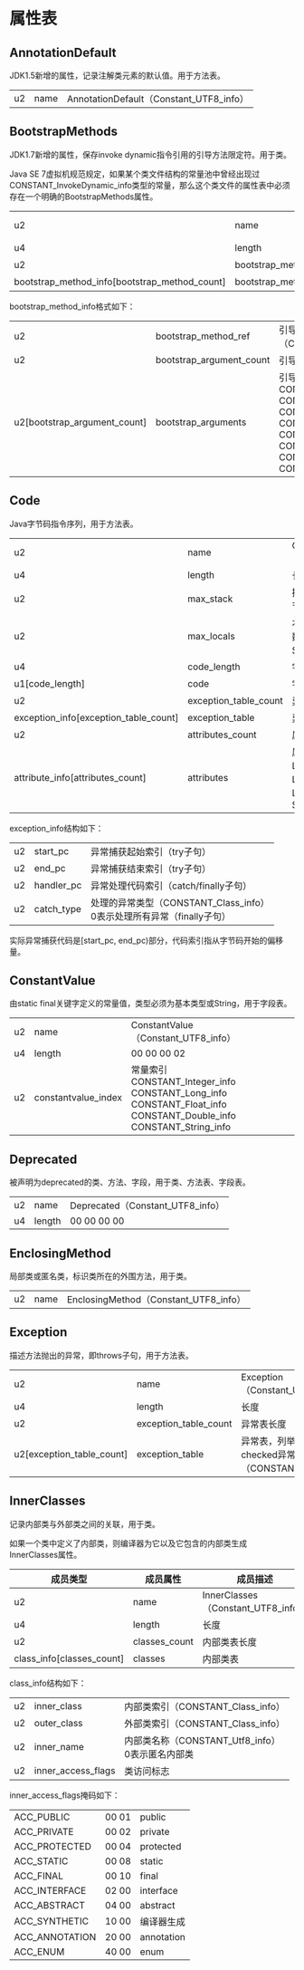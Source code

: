 # 属性表

## AnnotationDefault

JDK1.5新增的属性，记录注解类元素的默认值。用于方法表。

<table>
	<tr><td>u2</td><td>name</td><td>AnnotationDefault（Constant_UTF8_info）</td></tr>
</table>

## BootstrapMethods

JDK1.7新增的属性，保存invoke dynamic指令引用的引导方法限定符。用于类。

Java SE 7虚拟机规范规定，如果某个类文件结构的常量池中曾经出现过CONSTANT_InvokeDynamic_info类型的常量，那么这个类文件的属性表中必须存在一个明确的BootstrapMethods属性。


<table>
	<tr><td>u2</td><td>name</td><td>BootstrapMethods（Constant_UTF8_info）</td></tr>
	<tr><td>u4</td><td>length</td><td>长度</td></tr>
	<tr><td>u2</td><td>bootstrap_method_count</td><td>引导方法限定符数量</td></tr>
	<tr><td>bootstrap_method_info[bootstrap_method_count]</td><td>bootstrap_methods</td><td>引导方法限定符</td></tr>
</table>

bootstrap_method_info格式如下：

<table>
	<tr><td>u2</td><td>bootstrap_method_ref</td><td>引导方法索引（CONSTANT_MethodHandle）</td></tr>
	<tr><td>u2</td><td>bootstrap_argument_count</td><td>引导方法静态参数数量</td></tr>
	<tr><td>u2[bootstrap_argument_count]</td><td>bootstrap_arguments</td><td>引导方法静态参数<br/>CONSTANT_String_info<br/>CONSTANT_Class_info<br/>CONSTANT_Integer_info<br/>CONSTANT_Long_info<br/>CONSTANT_Float_info<br/>CONSTANT_Double_info<br/>CONSTANT_MethodHandle_info<br/>CONSTANT_MethodType_info</td></tr>
</table>

## Code

Java字节码指令序列，用于方法表。

<table>
	<tr><td>u2</td><td>name</td><td>Code（Constant_UTF8_info）</td></tr>
	<tr><td>u4</td><td>length</td><td>长度</td></tr>
	<tr><td>u2</td><td>max_stack</td><td>操作数栈最大长度（4字节）</td></tr>
	<tr><td>u2</td><td>max_locals</td><td>本地变量长度（this，参数，局部变量）（4字节Slot）</td></tr>
	<tr><td>u4</td><td>code_length</td><td>字节码字节数</td></tr>
	<tr><td>u1[code_length]</td><td>code</td><td>字节码</td></tr>
	<tr><td>u2</td><td>exception_table_count</td><td>异常表长度</td></tr>
	<tr><td>exception_info[exception_table_count]</td><td>exception_table</td><td>异常表</td></tr>
	<tr><td>u2</td><td>attributes_count</td><td>属性表长度</td></tr>
	<tr><td>attribute_info[attributes_count]</td><td>attributes</td><td>属性表，支持的属性有：LineNumberTable，LocalVariableTable，LocalVariableTypeTable，StackMapTable</td></tr>
</table>

exception_info结构如下：

<table>
	<tr><td>u2</td><td>start_pc</td><td>异常捕获起始索引（try子句）</td></tr>
	<tr><td>u2</td><td>end_pc</td><td>异常捕获结束索引（try子句）</td></tr>
	<tr><td>u2</td><td>handler_pc</td><td>异常处理代码索引（catch/finally子句）</td></tr>
	<tr><td>u2</td><td>catch_type</td><td>处理的异常类型（CONSTANT_Class_info）<br/>0表示处理所有异常（finally子句）</td></tr>
</table>

实际异常捕获代码是[start_pc, end_pc)部分，代码索引指从字节码开始的偏移量。

## ConstantValue

由static final关键字定义的常量值，类型必须为基本类型或String，用于字段表。

<table>
	<tr><td>u2</td><td>name</td><td>ConstantValue（Constant_UTF8_info）</td></tr>
	<tr><td>u4</td><td>length</td><td>00 00 00 02</td></tr>
	<tr><td>u2</td><td>constantvalue_index</td><td>常量索引<br/>CONSTANT_Integer_info<br/>CONSTANT_Long_info<br/>CONSTANT_Float_info<br/>CONSTANT_Double_info<br/>CONSTANT_String_info</td></tr>
</table>

## Deprecated

被声明为deprecated的类、方法、字段，用于类、方法表、字段表。

<table>
	<tr><td>u2</td><td>name</td><td>Deprecated（Constant_UTF8_info）</td></tr>
	<tr><td>u4</td><td>length</td><td>00 00 00 00</td></tr>
</table>

## EnclosingMethod

局部类或匿名类，标识类所在的外围方法，用于类。

<table>
	<tr><td>u2</td><td>name</td><td>EnclosingMethod（Constant_UTF8_info）</td></tr>
</table>

## Exception

描述方法抛出的异常，即throws子句，用于方法表。

<table>
	<tr><td>u2</td><td>name</td><td>Exception（Constant_UTF8_info）</td></tr>
	<tr><td>u4</td><td>length</td><td>长度</td></tr>
	<tr><td>u2</td><td>exception_table_count</td><td>异常表长度</td></tr>
	<tr><td>u2[exception_table_count]</td><td>exception_table</td><td>异常表，列举每一个checked异常（CONSTANT_Class_info）</td></tr>
</table>

## InnerClasses

记录内部类与外部类之间的关联，用于类。

如果一个类中定义了内部类，则编译器为它以及它包含的内部类生成InnerClasses属性。

<table>
	<thead>
		<tr><th>成员类型</th><th>成员属性</th><th>成员描述</th></tr>
	</thead>
		<tr><td>u2</td><td>name</td><td>InnerClasses（Constant_UTF8_info）</td></tr>
		<tr><td>u4</td><td>length</td><td>长度</td></tr>
		<tr><td>u2</td><td>classes_count</td><td>内部类表长度</td></tr>
		<tr><td>class_info[classes_count]</td><td>classes</td><td>内部类表</td></tr>
</table>

class_info结构如下：

<table>
	<tr><td>u2</td><td>inner_class</td><td>内部类索引（CONSTANT_Class_info）</td></tr>
	<tr><td>u2</td><td>outer_class</td><td>外部类索引（CONSTANT_Class_info）</td></tr>
	<tr><td>u2</td><td>inner_name</td><td>内部类名称（CONSTANT_Utf8_info）<br/>0表示匿名内部类</td></tr>
	<tr><td>u2</td><td>inner_access_flags</td><td>类访问标志</td></tr>
</table>

inner_access_flags掩码如下：

<table>
	<tr><td>ACC_PUBLIC</td><td>00 01</td><td>public</td></tr>
	<tr><td>ACC_PRIVATE</td><td>00 02</td><td>private</td></tr>
	<tr><td>ACC_PROTECTED</td><td>00 04</td><td>protected</td></tr>
	<tr><td>ACC_STATIC</td><td>00 08</td><td>static</td></tr>
	<tr><td>ACC_FINAL</td><td>00 10</td><td>final</td></tr>
	<tr><td>ACC_INTERFACE</td><td>02 00</td><td>interface</td></tr>
	<tr><td>ACC_ABSTRACT</td><td>04 00</td><td>abstract</td></tr>
	<tr><td>ACC_SYNTHETIC</td><td>10 00</td><td>编译器生成</td></tr>
	<tr><td>ACC_ANNOTATION</td><td>20 00</td><td>annotation</td></tr>
	<tr><td>ACC_ENUM</td><td>40 00</td><td>enum</td></tr>
</table>
	
